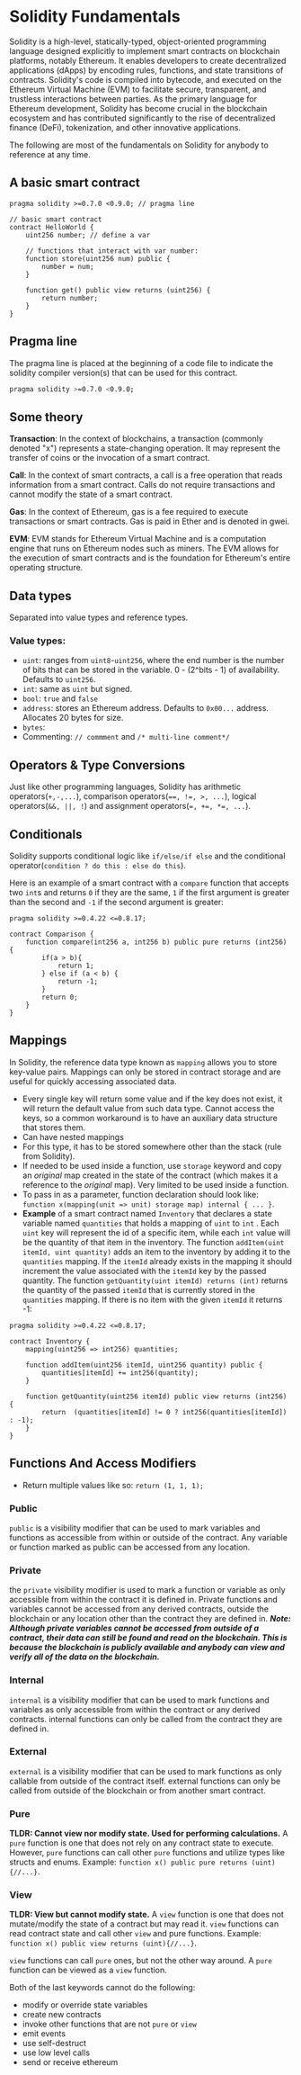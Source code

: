# Solidity Fundamentals

Solidity is a high-level, statically-typed, object-oriented programming language designed explicitly to implement smart contracts on blockchain platforms, notably Ethereum. It enables developers to create decentralized applications (dApps) by encoding rules, functions, and state transitions of contracts. Solidity's code is compiled into bytecode, and executed on the Ethereum Virtual Machine (EVM) to facilitate secure, transparent, and trustless interactions between parties. As the primary language for Ethereum development, Solidity has become crucial in the blockchain ecosystem and has contributed significantly to the rise of decentralized finance (DeFi), tokenization, and other innovative applications.

The following are most of the fundamentals on Solidity for anybody to reference at any time.

## A basic smart contract

```solidity
pragma solidity >=0.7.0 <0.9.0; // pragma line

// basic smart contract
contract HelloWorld {
    uint256 number; // define a var

    // functions that interact with var number:
    function store(uint256 num) public {
        number = num;
    }

    function get() public view returns (uint256) {
        return number;
    }
}
```

## Pragma line

The pragma line is placed at the beginning of a code file to indicate the solidity compiler version(s) that can be used for this contract.

```bash
pragma solidity >=0.7.0 <0.9.0;
```

## Some theory

**Transaction**: In the context of blockchains, a transaction (commonly denoted "x") represents a state-changing operation. It may represent the transfer of coins or the invocation of a smart contract.

**Call**: In the context of smart contracts, a call is a free operation that reads information from a smart contract. Calls do not require transactions and cannot modify the state of a smart contract.

**Gas**: In the context of Ethereum, gas is a fee required to execute transactions or smart contracts. Gas is paid in Ether and is denoted in gwei.

**EVM**: EVM stands for Ethereum Virtual Machine and is a computation engine that runs on Ethereum nodes such as miners. The EVM allows for the execution of smart contracts and is the foundation for Ethereum's entire operating structure.

## Data types

Separated into value types and reference types.

### Value types:

-   `uint`: ranges from `uint8`-`uint256`, where the end number is the number of bits that can be stored in the variable. 0 - (2^bits - 1) of availability. Defaults to `uint256`.
-   `int`: same as `uint` but signed.
-   `bool`: `true` and `false`
-   `address`: stores an Ethereum address. Defaults to `0x00...` address. Allocates 20 bytes for size.
-   `bytes`:
-   Commenting: `// commment` and `/* multi-line comment*/`

## Operators & Type Conversions

Just like other programming languages, Solidity has arithmetic operators(`+,-,...`), comparison operators(`==, !=, >, ...`), logical operators(`&&, ||, !`) and assignment operators(`=, +=, *=, ...`).

## Conditionals

Solidity supports conditional logic like `if/else/if else` and the conditional operator(`condition ? do this : else do this`).

Here is an example of a smart contract with a `compare` function that accepts two `int`s and returns `0` if they are the same, `1` if the first argument is greater than the second and `-1` if the second argument is greater:

```Solidity
pragma solidity >=0.4.22 <=0.8.17;

contract Comparison {
    function compare(int256 a, int256 b) public pure returns (int256) {
        if(a > b){
            return 1;
        } else if (a < b) {
            return -1;
        }
        return 0;
    }
}
```

## Mappings

In Solidity, the reference data type known as `mapping` allows you to store key-value pairs. Mappings can only be stored in contract storage and are useful for quickly accessing
associated data.

-   Every single key will return some value and if the key does not exist, it will return the default value from such data type. Cannot access the keys, so a common workaround is to have an auxiliary data structure that stores them.
-   Can have nested mappings
-   For this type, it has to be stored somewhere other than the stack (rule from Solidity).
-   If needed to be used inside a function, use `storage` keyword and copy an _original_ map created in the state of the contract (which makes it a reference to the _original_ map). Very limited to be used inside a function.
-   To pass in as a parameter, function declaration should look like: `function x(mapping(unit => unit) storage map) internal { ... }`.
-   **Example** of a smart contract named `Inventory` that declares a state variable named `quantities` that holds a mapping of `uint` to `int` . Each `uint` key will represent the id of a specific item, while each `int` value will be the quantity of that item in the inventory.
    The function `addItem(uint itemId, uint quantity)` adds an item to the inventory by adding it to the `quantities` mapping. If the `itemId` already exists in the mapping it should increment the value associated with the `itemId` key by the passed quantity. The function
    `getQuantity(uint itemId) returns (int)` returns the quantity of the passed `itemId` that is currently stored in the `quantities` mapping. If there is no item with the given `itemId` it returns -1:

```Solidity
pragma solidity >=0.4.22 <=0.8.17;

contract Inventory {
    mapping(uint256 => int256) quantities;

    function addItem(uint256 itemId, uint256 quantity) public {
        quantities[itemId] += int256(quantity);
    }

    function getQuantity(uint256 itemId) public view returns (int256) {
        return  (quantities[itemId] != 0 ? int256(quantities[itemId]) : -1);
    }
}
```

## Functions And Access Modifiers

-   Return multiple values like so: `return (1, 1, 1);`

### Public

`public` is a visibility modifier that can be used to mark variables and functions as accessible from within or outside of the contract. Any variable or function marked as public can be accessed from any location.

### Private

the `private` visibility modifier is used to mark a function or variable as only accessible from within the contract it is defined in. Private functions and variables cannot be accessed from any derived contracts, outside the blockchain or any location other than the contract they are defined in. **_Note: Although private variables cannot be accessed from outside of a contract, their data can still be found and read on the blockchain. This is because the blockchain is publicly available and anybody can view and verify all of the data on the blockchain._**

### Internal

`internal` is a visibility modifier that can be used to mark functions and variables as only accessible from within the contract or any derived contracts. internal functions can only be called from the contract they are defined in.

### External

`external` is a visibility modifier that can be used to mark functions as only callable from outside of the contract itself. external functions can only be called from outside of the blockchain or from another smart contract.

### Pure

**TLDR: Cannot view nor modify state. Used for performing calculations.** A `pure` function is one that does not rely on any contract state to execute. However, `pure` functions can call other `pure` functions and utilize types like structs and enums. Example: `function x() public pure returns (uint){//...}`.

### View

**TLDR: View but cannot modify state.** A `view` function is one that does not mutate/modify the state of a contract but may read it. `view` functions can read contract state and call other `view` and pure functions. Example: `function x() public view returns (uint){//...}`.

`view` functions can call `pure` ones, but not the other way around. A `pure` function can be viewed as a `view` function.

Both of the last keywords cannot do the following:

-   modify or override state variables
-   create new contracts
-   invoke other functions that are not `pure` or `view`
-   emit events
-   use self-destruct
-   use low level calls
-   send or receive ethereum
